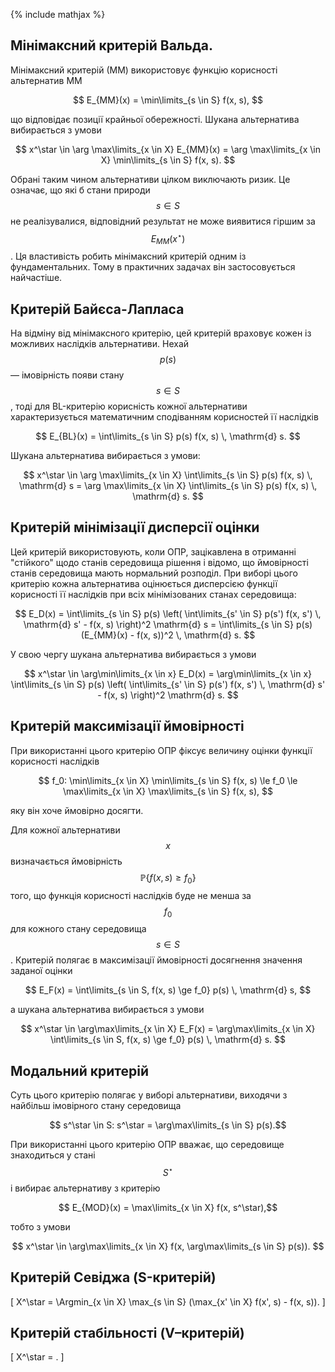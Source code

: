 {% include mathjax %}

## Мінімаксний критерій Вальда.

Мінімаксний критерій (ММ) використовує функцію корисності альтернатив MM 

$$
E_{MM}(x) = \min\limits_{s \in S} f(x, s),
$$

що відповідає позиції крайньої обережності. Шукана альтернатива вибирається з умови 

$$
x^\star \in \arg \max\limits_{x \in X} E_{MM}(x) = \arg \max\limits_{x \in X} \min\limits_{s \in S} f(x, s).
$$

Обрані таким чином альтернативи цілком виключають ризик. Це означає, що які б стани природи $$s \in S$$ не реалізувалися, відповідний результат не може виявитися гіршим за $$E_{MM}(x^\star)$$. Ця властивість робить мінімаксний критерій одним із фундаментальних. Тому в практичних задачах він застосовується найчастіше.

## Критерій Байєса-Лапласа

На відміну від мінімаксного критерію, цей критерій враховує кожен із можливих наслідків альтернативи. Нехай $$p(s)$$ &mdash; імовірність появи стану $$s \in S$$, тоді для BL-критерію корисність кожної альтернативи характеризується математичним сподіванням корисностей її наслідків

$$
E_{BL}(x) = \int\limits_{s \in S} p(s) f(x, s) \, \mathrm{d} s.
$$

Шукана альтернатива вибирається з умови:

$$
x^\star \in \arg \max\limits_{x \in X} \int\limits_{s \in S} p(s) f(x, s) \, \mathrm{d} s = \arg \max\limits_{x \in X} \int\limits_{s \in S} p(s) f(x, s) \, \mathrm{d} s.
$$

## Критерій мінімізації дисперсії оцінки

Цей критерій використовують, коли ОПР, зацікавлена в отриманні "стійкого" щодо станів середовища рішення і відомо, що ймовірності станів середовища мають нормальний розподіл. При виборі цього критерію кожна альтернатива оцінюється дисперсією функції корисності її наслідків при всіх мінімізованих станах середовища:

$$
E_D(x) = \int\limits_{s \in S} p(s) \left( \int\limits_{s' \in S} p(s') f(x, s') \, \mathrm{d} s' - f(x, s) \right)^2 \mathrm{d} s = \int\limits_{s \in S} p(s) (E_{MM}(x) - f(x, s))^2 \, \mathrm{d} s.
$$

У свою чергу шукана альтернатива вибирається з умови

$$
x^\star \in \arg\min\limits_{x \in x} E_D(x) = \arg\min\limits_{x \in x} \int\limits_{s \in S} p(s) \left( \int\limits_{s' \in S} p(s') f(x, s') \, \mathrm{d} s' - f(x, s) \right)^2 \mathrm{d} s.
$$

## Критерій максимізації ймовірності

При використанні цього критерію ОПР фіксує величину оцінки функції корисності наслідків 

$$
f_0: \min\limits_{x \in X} \min\limits_{s \in S} f(x, s) \le f_0 \le \max\limits_{x \in X} \max\limits_{s \in S} f(x, s),
$$

яку він хоче ймовірно досягти.

Для кожної альтернативи $$x$$ визначається ймовірність $$\mathbb{P} \{ f(x, s) \ge f_0 \}$$ того, що функція корисності наслідків буде не менша за $$f_0$$ для кожного стану середовища $$s \in S$$. Критерій полягає в максимізації ймовірності досягнення значення заданої оцінки

$$
E_F(x) = \int\limits_{s \in S, f(x, s) \ge f_0} p(s) \, \mathrm{d} s,
$$

а шукана альтернатива вибирається з умови

$$
x^\star \in \arg\max\limits_{x \in X} E_F(x) = \arg\max\limits_{x \in X} \int\limits_{s \in S, f(x, s) \ge f_0} p(s) \, \mathrm{d} s.
$$

## Модальний критерій

Суть цього критерію полягає у виборі альтернативи, виходячи з найбільш імовірного стану середовища 

$$
s^\star \in S: s^\star = \arg\max\limits_{s \in S} p(s).$$

При використанні цього критерію ОПР вважає, що середовище знаходиться у стані $$S^\star$$ і вибирає альтернативу з критерію 

$$
E_{MOD}(x) = \max\limits_{x \in X} f(x, s^\star),$$

тобто з умови

$$
x^\star \in \arg\max\limits_{x \in X} f(x, \arg\max\limits_{s \in S} p(s)).
$$

## Критерій Севіджа (S-критерій)

\[ X^\star = \Argmin_{x \in X} \max_{s \in S} (\max_{x' \in X} f(x', s) - f(x, s)). \]

## Критерій стабільності (V–критерій)

\[ X^\star = . \]
